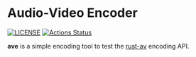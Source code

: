 # Audio-Video Encoder

[![LICENSE](https://img.shields.io/badge/license-MIT-blue.svg)](LICENSE)
[![Actions Status](https://github.com/rust-av/ave/workflows/ave/badge.svg)](https://github.com/rust-av/ave/actions)

**ave** is a simple encoding tool to test the [rust-av](https://github.com/rust-av) encoding API.

